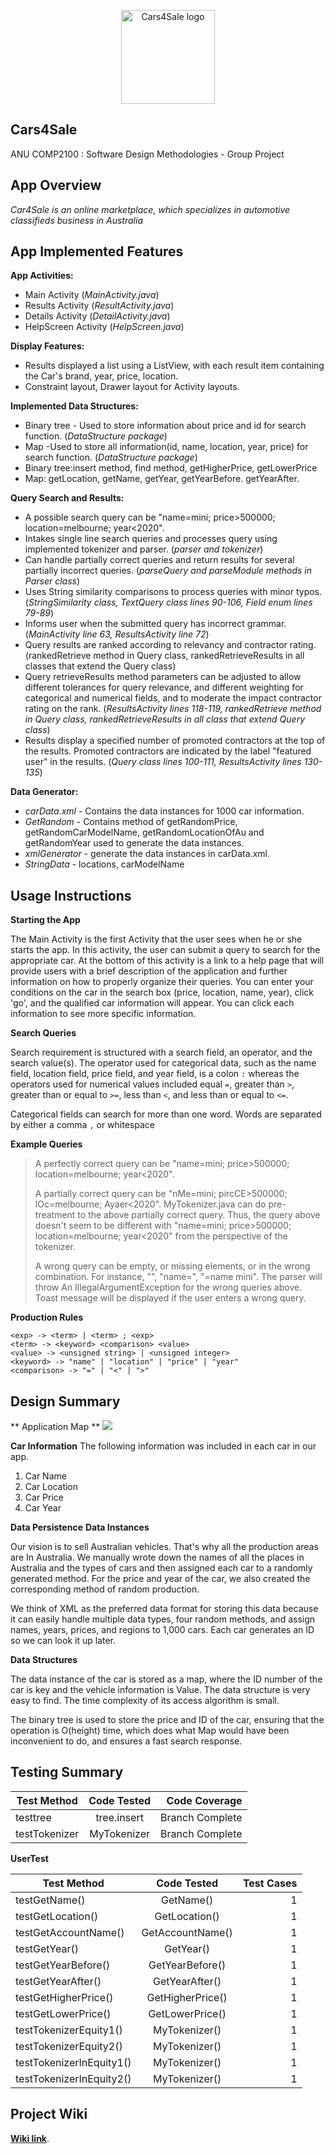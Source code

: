 <p align="center"><img height="150" src="https://github.com/Vesper-Lin/Cars4Sale/blob/master/app/src/main/res/drawable-xxxhdpi/cars4sale.png" alt="Cars4Sale logo"></p>

## Cars4Sale

ANU COMP2100 : Software Design Methodologies - Group Project

## App Overview

*Car4Sale is an online marketplace, which specializes in automotive classifieds business in Australia*

## App Implemented Features
**App Activities:**

* Main Activity (*MainActivity.java*)
* Results Activity (*ResultActivity.java*)
* Details Activity (*DetailActivity.java*)
* HelpScreen Activity (*HelpScreen.java*)

**Display Features:**

* Results displayed a list using a ListView, with each result item containing the Car's brand, year, price, location.
* Constraint layout, Drawer layout for Activity layouts.

**Implemented Data Structures:**

* Binary tree - Used to store information about price and id for search function. (*DataStructure package*)
* Map -Used to store all information(id, name, location, year, price) for search function. (*DataStructure package*)
* Binary tree:insert method, find method, getHigherPrice, getLowerPrice
* Map: getLocation, getName, getYear, getYearBefore. getYearAfter.

**Query Search and Results:**

* A possible search query can be "name=mini; price>500000; location=melbourne; year<2020".
* Intakes single line search queries and processes query using implemented tokenizer and parser. (*parser and tokenizer*)
* Can handle partially correct queries and return results for several partially incorrect queries. (*parseQuery and parseModule methods in Parser class*)
* Uses String similarity comparisons to process queries with minor typos. (*StringSimilarity class, TextQuery class lines 90-106, Field enum lines 79-89*)
* Informs user when the submitted query has incorrect grammar. (*MainActivity line 63, ResultsActivity line 72*)
* Query results are ranked according to relevancy and contractor rating. (rankedRetrieve method in Query class, rankedRetrieveResults in all classes that extend the Query class)
* Query retrieveResults method parameters can be adjusted to allow different tolerances for query relevance, and different weighting for categorical and numerical fields, and to moderate the impact contractor rating on the rank. (*ResultsActivity lines 118-119, rankedRetrieve method in Query class, rankedRetrieveResults in all class that extend Query class*)
* Results display a specified number of promoted contractors at the top of the results. Promoted contractors are indicated by the label "featured user" in the results. (*Query class lines 100-111, ResultsActivity lines 130-135*)

**Data Generator:**

* *carData.xml* - Contains the data instances for 1000 car information.
* *GetRandom* - Contains method of getRandomPrice, getRandomCarModelName, getRandomLocationOfAu and getRandomYear used to generate the data instances.
* *xmlGenerator* -  generate the data instances in carData.xml.
* *StringData* - locations, carModelName


## Usage Instructions


**Starting the App**

The Main Activity is the first Activity that the user sees when he or she starts the app. In this activity, the user can submit a query to search for the appropriate car. At the bottom of this activity is a link to a help page that will provide users with a brief description of the application and further information on how to properly organize their queries. You can enter your conditions on the car in the search box (price, location, name, year), click 'go', and the qualified car information will appear. You can click each information to see more specific information.

**Search Queries**

Search requirement is structured with a search field, an operator, and the search value(s). The operator used for categorical data, such as the name field, location field, price field, and year field, is a colon `:` whereas the operators used for numerical values included equal `=`, greater than `>`, greater than or equal to `>=`, less than `<`, and less than or equal to `<=`.

Categorical fields can search for more than one word. Words are separated by either a comma `,` or whitespace

**Example Queries**

> A perfectly correct query can be
> "name=mini; price>500000; location=melbourne; year<2020".
>
> A partially correct query can be
> "nMe=mini; pircCE>500000; lOc=melbourne; Ayaer<2020".
> MyTokenizer.java can do pre-treatment to the above partially correct query.
> Thus, the query above doesn't seem to be different with
> "name=mini; price>500000; location=melbourne; year<2020"
> from the perspective of the tokenizer.
>
> A wrong query can be empty, or missing elements, or in the wrong combination.
> For instance, "", "name=", "=name mini".
> The parser will throw An IllegalArgumentException for the wrong queries above.
> Toast message will be displayed if the user enters a wrong query.

**Production Rules**

```
<exp> -> <term> | <term> ; <exp>
<term> -> <keyword> <comparison> <value>
<value> -> <unsigned string> | <unsigned integer>
<keyword> -> "name" | "location" | "price" | "year"
<comparison> -> "=" | "<" | ">"
```


## Design Summary
** Application Map **
![](https://github.com/Vesper-Lin/Cars4Sale/blob/master/design_summary.jpg)

**Car Information**
The following information was included in each car in our app.
1. Car Name
2. Car Location
3. Car Price
4. Car Year

**Data Persistence**
**Data Instances**

Our vision is to sell Australian vehicles. That's why all the production areas are In Australia. We manually wrote down the names of all the places in Australia and the types of cars and then assigned each car to a randomly generated method. For the price and year of the car, we also created the corresponding method of random production.

We think of XML as the preferred data format for storing this data because it can easily handle multiple data types, four random methods, and assign names, years, prices, and regions to 1,000 cars. Each car generates an ID so we can look it up later.

**Data Structures**

The data instance of the car is stored as a map, where the ID number of the car is key and the vehicle information is Value. The data structure is very easy to find. The time complexity of its access algorithm is small.

The binary tree is used to store the price and ID of the car, ensuring that the operation is O(height) time, which does what Map would have been inconvenient to do, and ensures a fast search response.

## Testing Summary

| Test Method   |      Code Tested     |  Code Coverage |
|----------|:-------------:|------:|
| testtree |  tree.insert | Branch Complete |
| testTokenizer |  MyTokenizer | Branch Complete |



**UserTest**

| Test Method   |      Code Tested      |  Test Cases |
|----------|:-------------:|------:|
| testGetName() | GetName() | 1 |
| testGetLocation() | GetLocation() | 1 |
| testGetAccountName() | GetAccountName()  | 1 |
| testGetYear() | GetYear() | 1 |
| testGetYearBefore() | GetYearBefore() | 1 |
| testGetYearAfter() | GetYearAfter() | 1 |
| testGetHigherPrice() | GetHigherPrice() | 1 |
| testGetLowerPrice() | GetLowerPrice() | 1 |
| testTokenizerEquity1() | MyTokenizer() | 1 |
| testTokenizerEquity2() | MyTokenizer() | 1 |
| testTokenizerInEquity1() | MyTokenizer() | 1 |
| testTokenizerInEquity2() | MyTokenizer() | 1 |


## Project Wiki
[**Wiki link**](https://github.com/Vesper-Lin/Cars4Sale/wiki).
